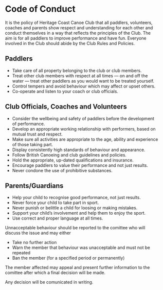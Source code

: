 # Code of Conduct #


It is the policy of Heritage Coast Canoe Club that all paddlers, volunteers, coaches and parents show respect and understanding for each other and conduct themselves in a way that reflects the principles of the Club. The aim is for all paddlers to improve performance and have fun. Everyone involved in the Club should abide by the Club Rules and Policies.

## Paddlers ##
 * Take care of all property belonging to the club or club members.
 * Treat other club members with respect at all times — on and off the water — treat other paddlers as you would want to be treated yourself.
 * Control tempers and avoid behaviour which may affect or upset others.
 * Co-operate and listen to your coach or club officials.

## Club Officials, Coaches and Volunteers ##
 * Consider the wellbeing and safety of paddlers before the development of performance.
 * Develop an appropriate working relationship with performers, based on mutual trust and respect.
 * Make sure all activities are appropriate to the age, ability and experience of those taking part.
 * Display consistently high standards of behaviour and appearance.
 * Follow British Canoeing and club guidelines and policies.
 * Hold the appropriate, up-dated qualifications and insurance.
 * Encourage paddlers to value their performance and not just results.
 * Never condone the use of prohibitive substances.

## Parents/Guardians ##
 * Help your child to recognise good performance, not just results.
 * Never force your child to take part in sport.
 * Never punish or belittle a child for loosing or making mistakes.
 * Support your child’s involvement and help them to enjoy the sport.
 * Use correct and proper language at all times.


Unnacceptable behaviour should be reported to the comittee who will discuss the issue and may either
 * Take no further action
 * Warn the member that behaviour was unacceptable and must not be repeated
 * Ban the member (for a specified period or permanently)

The member affected may appeal and present further information to the comittee after which a final decision will be made.

Any decision will be comunicated in writing.


